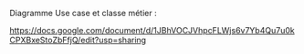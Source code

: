 Diagramme Use case et classe métier :

https://docs.google.com/document/d/1JBhVOCJVhpcFLWjs6v7Yb4Qu7u0kCPXBxeStoZbFfjQ/edit?usp=sharing